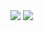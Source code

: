 <img src="https://capsule-render.vercel.app/api?type=waving&&color=0:EEFF00,100:a82da8&height=200&section=header&text=쿨거래&fontSize=50" />

<img src="https://capsule-render.vercel.app/api?type=waving&&color=0:EEFF00,100:a82da8&height=200&section=header&text=Welcome%20to%20GoGit🫶&fontSize=40&fontAlign=75" />

